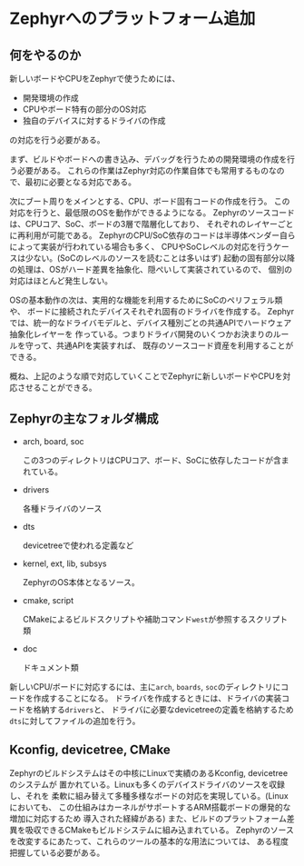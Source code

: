 Zephyrへのプラットフォーム追加
======================

何をやるのか
--------------

新しいボードやCPUをZephyrで使うためには、

- 開発環境の作成
- CPUやボード特有の部分のOS対応
- 独自のデバイスに対するドライバの作成

の対応を行う必要がある。

まず、ビルドやボードへの書き込み、デバッグを行うための開発環境の作成を行う必要がある。
これらの作業はZephyr対応の作業自体でも常用するものなので、最初に必要となる対応である。

次にブート周りをメインとする、CPU、ボード固有コードの作成を行う。
この対応を行うと、最低限のOSを動作ができるようになる。
Zephyrのソースコードは、CPUコア、SoC、ボードの3層で階層化しており、
それぞれのレイヤーごとに再利用が可能である。
ZephyrのCPU/SoC依存のコードは半導体ベンダー自らによって実装が行われている場合も多く、
CPUやSoCレベルの対応を行うケースは少ない。(SoCのレベルのソースを読むことは多いはず)
起動の固有部分以降の処理は、OSがハード差異を抽象化、隠ぺいして実装されているので、
個別の対応はほとんど発生しない。

OSの基本動作の次は、実用的な機能を利用するためにSoCのペリフェラル類や、
ボードに接続されたデバイスそれぞれ固有のドライバを作成する。
Zephyrでは、統一的なドライバモデルと、デバイス種別ごとの共通APIでハードウェア抽象化レイヤーを
作っている。つまりドライバ開発のいくつかお決まりのルールを守って、共通APIを実装すれば、
既存のソースコード資産を利用することができる。

概ね、上記のような順で対応していくことでZephyrに新しいボードやCPUを対応させることができる。




Zephyrの主なフォルダ構成
---------------------

- arch, board, soc

  この3つのディレクトリはCPUコア、ボード、SoCに依存したコードが含まれている。

- drivers

  各種ドライバのソース

- dts

  devicetreeで使われる定義など

- kernel, ext, lib, subsys

  ZephyrのOS本体となるソース。

- cmake, script

  CMakeによるビルドスクリプトや補助コマンド`west`が参照するスクリプト類

- doc

  ドキュメント類


新しいCPU/ボードに対応するには、主に`arch`, `boards`, `soc`のディレクトリにコードを作成することになる。
ドライバを作成するときには、ドライバの実装コードを格納する`drivers`と、
ドライバに必要なdevicetreeの定義を格納するため`dts`に対してファイルの追加を行う。


Kconfig, devicetree, CMake
------------------------------

Zephyrのビルドシステムはその中核にLinuxで実績のあるKconfig, devicetreeのシステムが
置かれている。Linuxも多くのデバイスドライバのソースを収録し、それを
柔軟に組み替えて多種多様なボードの対応を実現している。(Linuxにおいても、
この仕組みはカーネルがサポートするARM搭載ボードの爆発的な増加に対応するため
導入された経緯がある)
また、ビルドのプラットフォーム差異を吸収できるCMakeもビルドシステムに組み込まれている。
Zephyrのソースを改変するにあたって、これらのツールの基本的な用法については、
ある程度把握している必要がある。